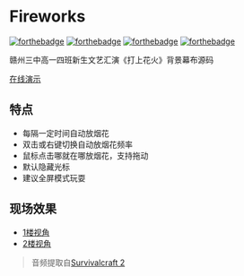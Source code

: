 # Fireworks
[![forthebadge](https://forthebadge.com/images/badges/uses-html.svg)](https://forthebadge.com)
[![forthebadge](https://forthebadge.com/images/badges/uses-css.svg)](https://forthebadge.com)
[![forthebadge](https://forthebadge.com/images/badges/uses-js.svg)](https://forthebadge.com)
[![forthebadge](https://forthebadge.com/images/badges/powered-by-electricity.svg)](https://forthebadge.com)

赣州三中高一四班新生文艺汇演《打上花火》背景幕布源码

[在线演示](https://0-v-0.github.io/Fireworks/)

## 特点
- 每隔一定时间自动放烟花
- 双击或右键切换自动放烟花频率
- 鼠标点击哪就在哪放烟花，支持拖动
- 默认隐藏光标
- 建议全屏模式玩耍

## 现场效果
- [1楼视角](https://b23.tv/BV1Tt411k7wm)
- [2楼视角](https://b23.tv/BV1Ht41147Ea)

> 音频提取自[Survivalcraft 2](https://kaalus.wordpress.com/)